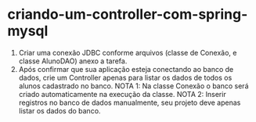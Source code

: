 # criando-um-controller-com-spring-mysql
1) Criar uma conexão JDBC conforme arquivos (classe de Conexão, e classe AlunoDAO) anexo a tarefa. 
2) Após confirmar que sua aplicação esteja conectando ao banco de dados, crie um Controller apenas para listar os
dados de todos os alunos cadastrado no banco. 
NOTA 1: Na classe Conexão o banco será criado automaticamente na execução da classe. 
NOTA 2: Inserir registros no banco de dados manualmente, seu projeto deve apenas listar os dados do banco.

